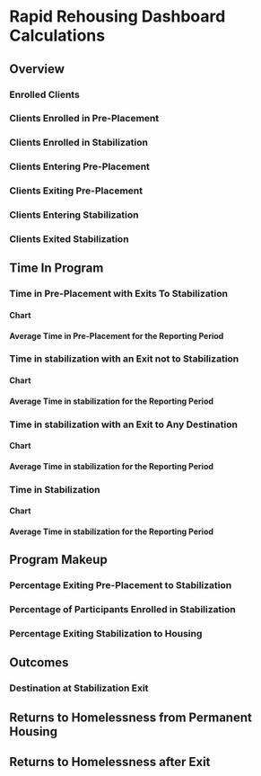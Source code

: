 # Rapid Rehousing Dashboard Calculations

## Overview

### Enrolled Clients

### Clients Enrolled in Pre-Placement

### Clients Enrolled in Stabilization

### Clients Entering Pre-Placement

### Clients Exiting Pre-Placement

### Clients Entering Stabilization

### Clients Exited Stabilization

## Time In Program

### Time in Pre-Placement with Exits To Stabilization

#### Chart

#### Average Time in Pre-Placement for the Reporting Period

### Time in stabilization with an Exit not to Stabilization

#### Chart

#### Average Time in stabilization for the Reporting Period

### Time in stabilization with an Exit to Any Destination

#### Chart

#### Average Time in stabilization for the Reporting Period

### Time in Stabilization

#### Chart

#### Average Time in stabilization for the Reporting Period

## Program Makeup

### Percentage Exiting Pre-Placement to Stabilization

### Percentage of Participants Enrolled in Stabilization

### Percentage Exiting Stabilization to Housing

## Outcomes

### Destination at Stabilization Exit

## Returns to Homelessness from Permanent Housing

## Returns to Homelessness after Exit
